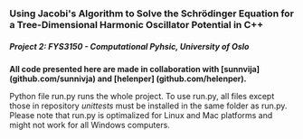 ### Using Jacobi's Algorithm to Solve the Schrödinger Equation for a Tree-Dimensional Harmonic Oscillator Potential in C++

##### Project 2: FYS3150 - Computational Pyhsic, University of Oslo

**All code presented here are made in collaboration with [sunnvija] (github.com/sunnivja) and [helenper] (github.com/helenper).**

Python file run.py runs the whole project. To use run.py, all files except those in repository *unittests* must be installed in the same folder as run.py. Please note that run.py is optimalized for Linux and Mac platforms and might not work for all Windows computers. 

